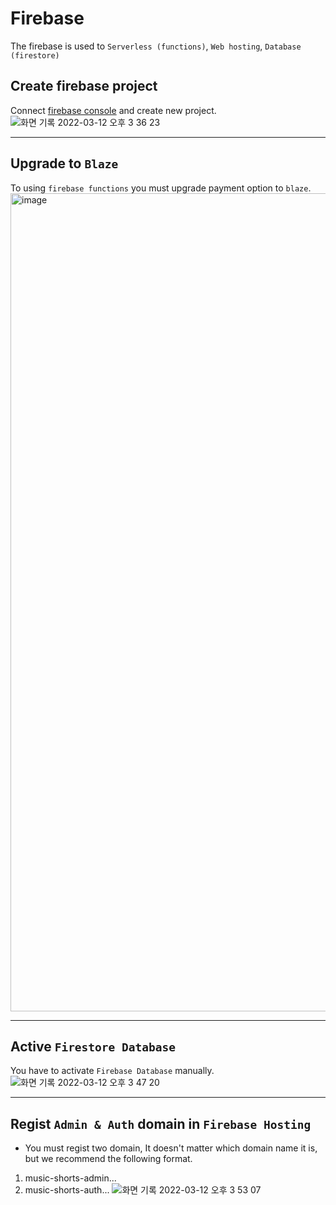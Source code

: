 # Firebase
The firebase is used to `Serverless (functions)`, `Web hosting`, `Database (firestore)`

## Create firebase project
Connect [firebase console](https://console.firebase.google.com) and create new project.
![화면 기록 2022-03-12 오후 3 36 23](https://user-images.githubusercontent.com/48207131/158007190-1ec9eae0-3659-43eb-8f62-486b7f3dc63c.gif)

---

## Upgrade to `Blaze`
To using `firebase functions` you must upgrade payment option to `blaze`.
<img width="1309" alt="image" src="https://user-images.githubusercontent.com/48207131/158007338-ccb8d904-2d92-41a8-bde0-45a81b2d4269.png">

---

## Active `Firestore Database`
You have to activate `Firebase Database` manually.
![화면 기록 2022-03-12 오후 3 47 20](https://user-images.githubusercontent.com/48207131/158007493-cb57a81b-9fed-4bdc-bdf2-0718ef884912.gif)

---

## Regist `Admin & Auth` domain in `Firebase Hosting`
- You must regist two domain, It doesn't matter which domain name it is, but we recommend the following format.
1. music-shorts-admin...
2. music-shorts-auth...
![화면 기록 2022-03-12 오후 3 53 07](https://user-images.githubusercontent.com/48207131/158007771-4ac9d592-82a1-4e2e-95f2-78ca1b72fd95.gif)
